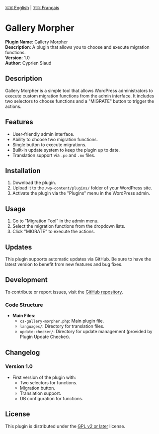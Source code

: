 [🇬🇧 English](README.md) | [🇫🇷 Français](README.fr.md)

# Gallery Morpher

**Plugin Name**: Gallery Morpher  
**Description**: A plugin that allows you to choose and execute migration functions.  
**Version**: 1.0  
**Author**: Cyprien Siaud  

## Description

Gallery Morpher is a simple tool that allows WordPress administrators to execute custom migration functions from the admin interface. It includes two selectors to choose functions and a "MIGRATE" button to trigger the actions.

## Features

- User-friendly admin interface.
- Ability to choose two migration functions.
- Single button to execute migrations.
- Built-in update system to keep the plugin up to date.
- Translation support via `.po` and `.mo` files.

## Installation

1. Download the plugin.
2. Upload it to the `/wp-content/plugins/` folder of your WordPress site.
3. Activate the plugin via the "Plugins" menu in the WordPress admin.

## Usage

1. Go to "Migration Tool" in the admin menu.
2. Select the migration functions from the dropdown lists.
3. Click "MIGRATE" to execute the actions.

## Updates

This plugin supports automatic updates via GitHub. Be sure to have the latest version to benefit from new features and bug fixes.

## Development

To contribute or report issues, visit the [GitHub repository](https://github.com/your-username/your-repo).  

### Code Structure
- **Main Files**:
  - `cs-gallery-morpher.php`: Main plugin file.
  - `languages/`: Directory for translation files.
  - `update-checker/`: Directory for update management (provided by Plugin Update Checker).

## Changelog

### Version 1.0
- First version of the plugin with:
  - Two selectors for functions.
  - Migration button.
  - Translation support.
  - DB configuration for functions.

## License

This plugin is distributed under the [GPL v2 or later](https://www.gnu.org/licenses/gpl-2.0.html) license.